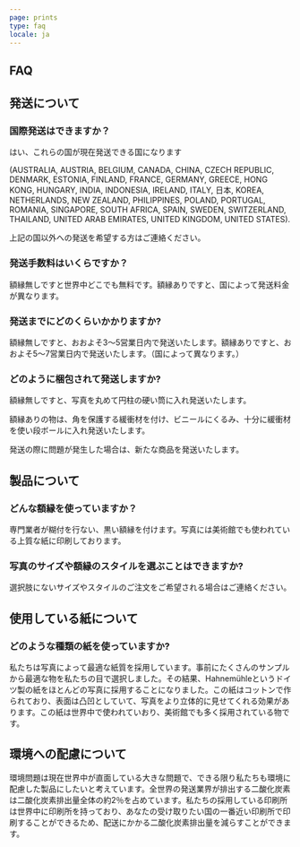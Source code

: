 ```yaml
---
page: prints
type: faq
locale: ja
---
```

## FAQ

## 発送について

### 国際発送はできますか？

はい、これらの国が現在発送できる国になります

(AUSTRALIA, AUSTRIA, BELGIUM, CANADA, CHINA, CZECH REPUBLIC, DENMARK, ESTONIA, FINLAND, FRANCE, GERMANY, GREECE, HONG KONG, HUNGARY, INDIA, INDONESIA, IRELAND, ITALY, 日本, KOREA, NETHERLANDS, NEW ZEALAND, PHILIPPINES, POLAND, PORTUGAL, ROMANIA, SINGAPORE, SOUTH AFRICA, SPAIN, SWEDEN, SWITZERLAND, THAILAND, UNITED ARAB EMIRATES, UNITED KINGDOM, UNITED STATES). 

上記の国以外への発送を希望する方はご連絡ください。

### 発送手数料はいくらですか？

額縁無しですと世界中どこでも無料です。額縁ありですと、国によって発送料金が異なります。

### 発送までにどのくらいかかりますか?

額縁無しですと、おおよそ3〜5営業日内で発送いたします。額縁ありですと、おおよそ5〜7営業日内で発送いたします。（国によって異なります。）

### どのように梱包されて発送しますか?

額縁無しですと、写真を丸めて円柱の硬い筒に入れ発送いたします。

額縁ありの物は、角を保護する緩衝材を付け、ビニールにくるみ、十分に緩衝材を使い段ボールに入れ発送いたします。

発送の際に問題が発生した場合は、新たな商品を発送いたします。

## 製品について

### どんな額縁を使っていますか？

専門業者が糊付を行ない、黒い額縁を付けます。写真には美術館でも使われている上質な紙に印刷しております。

### 写真のサイズや額縁のスタイルを選ぶことはできますか?

選択肢にないサイズやスタイルのご注文をご希望される場合はご連絡ください。

## 使用している紙について

### どのような種類の紙を使っていますか?

私たちは写真によって最適な紙質を採用しています。事前にたくさんのサンプルから最適な物を私たちの目で選択しました。その結果、Hahnemühleというドイツ製の紙をほとんどの写真に採用することになりました。この紙はコットンで作られており、表面は凸凹としていて、写真をより立体的に見せてくれる効果があります。この紙は世界中で使われていおり、美術館でも多く採用されている物です。

## 環境への配慮について

環境問題は現在世界中が直面している大きな問題で、できる限り私たちも環境に配慮した製品にしたいと考えています。全世界の発送業界が排出する二酸化炭素は二酸化炭素排出量全体の約2％を占めています。私たちの採用している印刷所は世界中に印刷所を持っており、あなたの受け取りたい国の一番近い印刷所で印刷することができるため、配送にかかる二酸化炭素排出量を減らすことができます。
